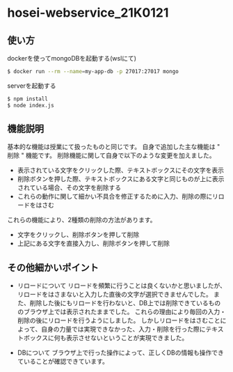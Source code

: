 # hosei-webservice_21K0121

## 使い方

dockerを使ってmongoDBを起動する(wslにて)

```bash
$ docker run --rm --name=my-app-db -p 27017:27017 mongo
```

serverを起動する

```bash
$ npm install
$ node index.js
```

## 機能説明

基本的な機能は授業にて扱ったものと同じです。
自身で追加した主な機能は " 削除 " 機能です。
削除機能に関して自身で以下のような変更を加えました。

* 表示されている文字をクリックした際、テキストボックスにその文字を表示
* 削除ボタンを押した際、テキストボックスにある文字と同じものが上に表示されている場合、その文字を削除する
* これらの動作に関して細かい不具合を修正するために入力、削除の際にリロードをはさむ

これらの機能により、2種類の削除の方法があります。

* 文字をクリックし、削除ボタンを押して削除
* 上記にある文字を直接入力し、削除ボタンを押して削除

## その他細かいポイント

* リロードについて
リロードを頻繁に行うことは良くないかと思いましたが、リロードをはさまないと入力した直後の文字が選択できませんでした。
また、削除した後にもリロードを行わないと、DB上では削除できているもののブラウザ上では表示されたままでした。
これらの理由により毎回の入力・削除の後にリロードを行うようにしました。
しかしリロードをはさむことによって、自身の力量では実現できなかった、入力・削除を行った際にテキストボックスに何も表示させないということが実現できました。

* DBについて
ブラウザ上で行った操作によって、正しくDBの情報も操作できていることが確認できています。
